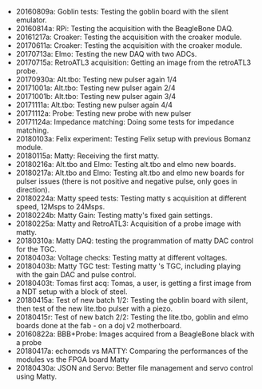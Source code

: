 * 20160809a: Goblin tests: Testing the goblin board with the silent emulator.
* 20160814a: RPi: Testing the acquisition with the BeagleBone DAQ.
* 20161217a: Croaker: Testing the acquisition with the croaker module.
* 20170611a: Croaker: Testing the acquisition with the croaker module.
* 20170713a: Elmo: Testing the new DAQ with two ADCs.
* 20170715a: RetroATL3 acquisition: Getting an image from the retroATL3 probe.
* 20170930a: Alt.tbo: Testing new pulser again 1/4
* 20171001a: Alt.tbo: Testing new pulser again 2/4
* 20171001b: Alt.tbo: Testing new pulser again 3/4
* 20171111a: Alt.tbo: Testing new pulser again 4/4
* 20171112a: Probe: Testing new probe with new pulser
* 20171124a: Impedance matching: Doing some tests for impedance matching.
* 20180103a: Felix experiment: Testing Felix setup with previous Bomanz module.
* 20180115a: Matty: Receiving the first matty.
* 20180216a: Alt.tbo and Elmo: Testing alt.tbo and elmo new boards.
* 20180217a: Alt.tbo and Elmo: Testing alt.tbo and elmo new boards for pulser issues (there is not positive and negative pulse, only goes in direction).
* 20180224a: Matty speed tests: Testing matty s acquisition at different speed, 12Msps to 24Msps.
* 20180224b: Matty Gain: Testing matty's fixed gain settings.
* 20180225a: Matty and RetroATL3: Acquisition of a probe image with matty.
* 20180310a: Matty DAQ: testing the programmation of matty DAC control for the TGC.
* 20180403a: Voltage checks: Testing matty at different voltages.
* 20180403b: Matty TGC test: Testing matty 's TGC, including playing with the gain DAC and pulse control.
* 20180403t: Tomas first acq: Tomas, a user, is getting a first image from a NDT setup with a block of steel.
* 20180415a: Test of new batch 1/2: Testing the goblin board with silent, then test of the new lite.tbo pulser with a piezo.
* 20180415r: Test of new batch 2/2: Testing the lite.tbo, goblin and elmo boards done at the fab - on a doj v2 motherboard.
* 20160822a: BBB+Probe: Images acquired from a BeagleBone black with a probe
* 20180417a: echomods vs MATTY: Comparing the performances of the modules vs the FPGA board Matty
* 20180430a: JSON and Servo: Better file management and servo control using Matty.

